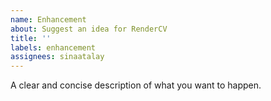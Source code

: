 ```yaml
---
name: Enhancement
about: Suggest an idea for RenderCV
title: ''
labels: enhancement
assignees: sinaatalay
---
```


A clear and concise description of what you want to happen.
